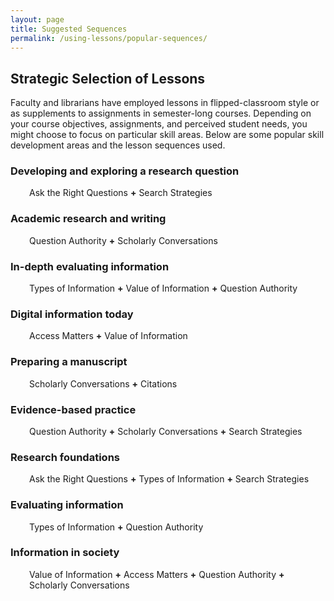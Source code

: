 ```yaml
---
layout: page
title: Suggested Sequences
permalink: /using-lessons/popular-sequences/
---
```


<div class="entry-content" itemprop="articleBody">
    <div class="title">
        <h2>Strategic Selection of Lessons</h2>
    </div>
    <div class="contentbox">
        <p>
            Faculty and librarians have employed lessons in flipped-classroom style or as supplements to assignments in semester-long courses. Depending on your course objectives, assignments, and perceived student needs, you might choose to focus on particular skill areas. Below are some popular skill development areas and the lesson sequences used.
        </p>
        <h3>Developing and exploring a research question</h3>
        <p style="padding-left: 30px;">Ask the Right Questions <strong>+</strong> Search Strategies</p>
        <h3>Academic research and writing</h3>
        <p style="padding-left: 30px;">Question Authority <strong>+</strong> Scholarly Conversations</p>
        <h3>In-depth evaluating information</h3>
        <p style="padding-left: 30px;">Types of Information <strong>+</strong> Value of Information <strong>+</strong> Question Authority</p>
        <h3>Digital information today</h3>
        <p style="padding-left: 30px;">Access Matters <strong>+</strong> Value of Information</p>
        <h3>Preparing a manuscript</h3>
        <p style="padding-left: 30px;">Scholarly Conversations <strong>+</strong> Citations</p>
        <h3>Evidence-based practice</h3>
        <p style="padding-left: 30px;">Question Authority <strong>+</strong> Scholarly Conversations <strong>+</strong> Search Strategies</p>
        <h3>Research foundations</h3>
        <p style="padding-left: 30px;">Ask the Right Questions <strong>+</strong> Types of Information <strong>+</strong> Search Strategies</p>
        <h3>Evaluating information</h3>
        <p style="padding-left: 30px;">Types of Information <strong>+</strong> Question Authority</p>
        <h3>Information in society</h3>
        <p style="padding-left: 30px;">Value of Information <strong>+</strong> Access Matters <strong>+</strong> Question Authority <strong>+</strong> Scholarly Conversations</p>
        <p></p>
    </div>
</div>
